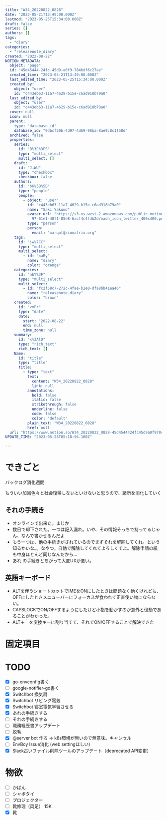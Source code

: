 ```yaml
---
title: "W34_20220822_0828"
date: "2023-05-21T13:49:00.000Z"
lastmod: "2023-05-25T15:34:00.000Z"
draft: false
series: []
authors: []
tags:
  - "diary"
categories:
  - "releasenote_diary"
created: "2022-08-22"
NOTION_METADATA:
  object: "page"
  id: "45d45444-24fc-45d9-a0f9-784bdf6c27ae"
  created_time: "2023-05-21T13:49:00.000Z"
  last_edited_time: "2023-05-25T15:34:00.000Z"
  created_by:
    object: "user"
    id: "c443eb63-11a7-4629-b15e-c6ad918b79a0"
  last_edited_by:
    object: "user"
    id: "c443eb63-11a7-4629-b15e-c6ad918b79a0"
  cover: null
  icon: null
  parent:
    type: "database_id"
    database_id: "9dbcf20b-4d97-4d69-98ba-8ae9c8c1f58d"
  archived: false
  properties:
    series:
      id: "B%3C%3FS"
      type: "multi_select"
      multi_select: []
    draft:
      id: "JiWU"
      type: "checkbox"
      checkbox: false
    authors:
      id: "bK%3B%5B"
      type: "people"
      people:
        - object: "user"
          id: "c443eb63-11a7-4629-b15e-c6ad918b79a0"
          name: "Saki Yakumo"
          avatar_url: "https://s3-us-west-2.amazonaws.com/public.notion-static.com/3ad1c4\
            97-61e1-48f1-85e8-6acf4c4fdb2d/maoh_icon_twitter_400x400.png"
          type: "person"
          person:
            email: "marqut@ziomatrix.org"
    tags:
      id: "jw%7CC"
      type: "multi_select"
      multi_select:
        - id: "<aRy"
          name: "diary"
          color: "orange"
    categories:
      id: "nbY%3F"
      type: "multi_select"
      multi_select:
        - id: "fc2f58c7-272c-4fae-b2e0-dfa8bb41ea46"
          name: "releasenote_diary"
          color: "brown"
    created:
      id: "vmFr"
      type: "date"
      date:
        start: "2022-08-22"
        end: null
        time_zone: null
    summary:
      id: "x%3AlD"
      type: "rich_text"
      rich_text: []
    Name:
      id: "title"
      type: "title"
      title:
        - type: "text"
          text:
            content: "W34_20220822_0828"
            link: null
          annotations:
            bold: false
            italic: false
            strikethrough: false
            underline: false
            code: false
            color: "default"
          plain_text: "W34_20220822_0828"
          href: null
  url: "https://www.notion.so/W34_20220822_0828-45d4544424fc45d9a0f9784bdf6c27ae"
UPDATE_TIME: "2023-05-28T05:18:56.100Z"

---
```

<link rel="stylesheet" href="https://cdn.jsdelivr.net/npm/katex@0.16.2/dist/katex.min.css" integrity="sha384-bYdxxUwYipFNohQlHt0bjN/LCpueqWz13HufFEV1SUatKs1cm4L6fFgCi1jT643X" crossorigin="anonymous">


# できごと


バックログ消化週間


もういい加減色々と社会復帰しないといけないと思うので、諸所を消化していく


## それの手続き

- オンラインで出来た。まじか
- 数日で却下された。一つは記入漏れ。いや、その情報そっちで持ってるじゃん、なんで書かせるんだよ
- もう一つは、他の手続きがされているのでまずそれを解除してくれ。という知るかいな。。なやつ。自動で解除してくれてよろしくてよ。解除申請の紙も中身ほとんど同じなんだから…
- あれ の手続きとちがって大変UXが悪い。

## 英語キーボード

- ALTを伴うショートカットでIMEをONにしたときは問題なく動くけれども、OFFにしたときメニューバーにフォーカスが食われて正直使い物にならない。
- CAPSLOCKでON/OFFするようにしたけど小指を動かすのが意外と億劫であることがわかった。
- ALT＋｀を変換キーに割り当てて、それでON/OFFすることで解決できた

# 固定項目


# TODO

- [x] go-envconfig書く
- [ ] google-notifier-go書く
- [x] Switchbot 換気扇
- [x] Switchbot リビング電気
- [x] Switchbot 寝室電気学習させる
- [x] あれの手続きする
- [ ] それの手続きする
- [ ] 職務経歴書アップデート
- [ ] 脱毛
- [x] @server bot 作る -> k8s環境が無いので無意味。キャンセル
- [ ] EnvBoy Issue消化 (web settingほしい)
- [x] Slack古いファイル削除ツールのアップデート（deprecated API変更）

# 物欲

- [ ] かばん
- [ ] シャボタイ
- [ ] プロジェクター
- [ ] 靴修理（両足） 15K
- [x] 靴
